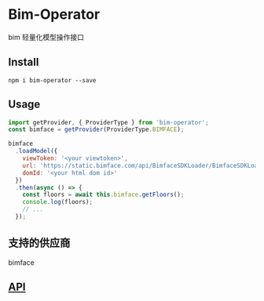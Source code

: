 # Bim-Operator

bim 轻量化模型操作接口

## Install

```shell
npm i bim-operator --save
```

## Usage

```js
import getProvider, { ProviderType } from 'bim-operator';
const bimface = getProvider(ProviderType.BIMFACE);

bimface
  .loadModel({
    viewToken: '<your viewtoken>',
    url: 'https://static.bimface.com/api/BimfaceSDKLoader/BimfaceSDKLoader@latest-release.js',
    domId: '<your html dom id>'
  })
  .then(async () => {
    const floors = await this.bimface.getFloors();
    console.log(floors);
    // ...
  });
```

## 支持的供应商

bimface

## [API](./doc/README.md)
